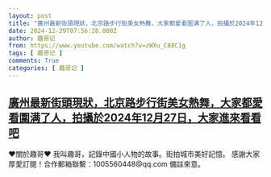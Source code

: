 ```yaml
---
layout: post
title: "廣州最新街頭現狀，北京路步行街美女熱舞，大家都愛看圍满了人，拍攝於2024年12月27日，大家進來看看吧"
date: 2024-12-29T07:56:28.000Z
author: 趣哥记
from: https://www.youtube.com/watch?v=zWXu_C88C1g
tags: [ 趣哥记 ]
comments: True
categories: [ 趣哥记 ]
---
```

<!--1735458988000-->
[廣州最新街頭現狀，北京路步行街美女熱舞，大家都愛看圍满了人，拍攝於2024年12月27日，大家進來看看吧](https://www.youtube.com/watch?v=zWXu_C88C1g)
------

<div>
♥關於趣哥♥  我叫趣哥，記錄中國小人物的故事。街拍城市美好記憶。  感謝大家厚愛訂閱！合作郵箱聯繫：1005560448@qq.com 備註來意。
</div>

